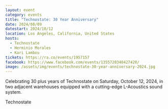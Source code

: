 ```yaml
---
layout: event
category: events
title: "Technostate: 30 Year Anniversary"
date: 2024/08/09
datestart: 2024/10/12
location: Los Angeles, California, United States
hosts:
  - Technostate
  - Herminio Morales
  - Kari Lambou
tickets: https://ra.co/events/1957157
facebook: https://www.facebook.com/events/1355720348427420/
image: /assets/img/events/technostate-30-year-anniversary-2024.jpg
---
```


Celebrating 30 plus years of Technostate on Saturday, October 12, 2024, in two adjacent warehouses equipped with a cutting-edge L-Acoustics sound system.

Technostate